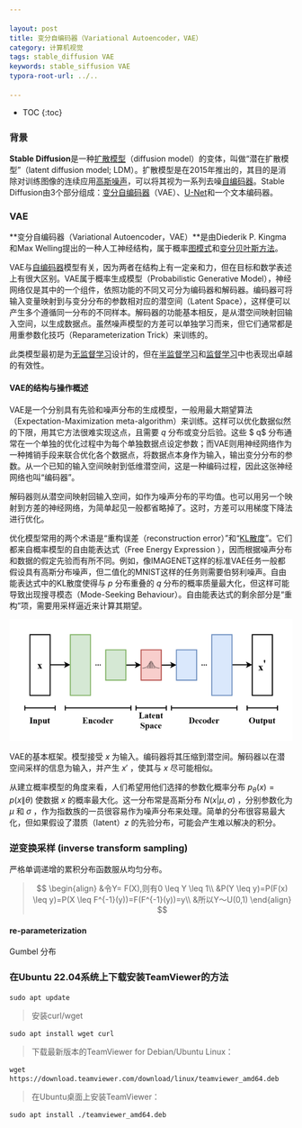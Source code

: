 ```yaml
---

layout: post
title: 变分自编码器（Variational Autoencoder，VAE）
category: 计算机视觉
tags: stable_diffusion VAE
keywords: stable_siffusion VAE
typora-root-url: ../..

---
```


* TOC
{:toc}
### 背景

**Stable Diffusion**是一种[扩散模型](https://zh.wikipedia.org/wiki/扩散模型)（diffusion model）的变体，叫做“潜在扩散模型”（latent diffusion model; LDM）。扩散模型是在2015年推出的，其目的是消除对训练图像的连续应用[高斯噪声](https://zh.wikipedia.org/wiki/高斯噪声)，可以将其视为一系列去噪[自编码器](https://zh.wikipedia.org/wiki/自编码器)。Stable Diffusion由3个部分组成：[变分自编码器](https://zh.wikipedia.org/wiki/变分自编码器)（VAE）、[U-Net](https://zh.wikipedia.org/wiki/U-Net)和一个文本编码器。



### VAE

**变分自编码器（Variational Autoencoder，VAE）**是由Diederik P. Kingma和Max Welling提出的一种人工神经结构，属于概率[图模式](https://zh.wikipedia.org/wiki/圖模式)和[变分贝叶斯方法](https://zh.wikipedia.org/w/index.php?title=变分贝叶斯方法&action=edit&redlink=1)。

VAE与[自编码器](https://zh.wikipedia.org/wiki/自编码器)模型有关，因为两者在结构上有一定亲和力，但在目标和数学表述上有很大区别。VAE属于概率生成模型（Probabilistic Generative Model），神经网络仅是其中的一个组件，依照功能的不同又可分为编码器和解码器。编码器可将输入变量映射到与变分分布的参数相对应的潜空间（Latent Space），这样便可以产生多个遵循同一分布的不同样本。解码器的功能基本相反，是从潜空间映射回输入空间，以生成数据点。虽然噪声模型的方差可以单独学习而来，但它们通常都是用重参数化技巧（Reparameterization Trick）来训练的。

此类模型最初是为[无监督学习](https://zh.wikipedia.org/wiki/無監督學習)设计的，但在[半监督学习](https://zh.wikipedia.org/wiki/半监督学习)和[监督学习](https://zh.wikipedia.org/wiki/监督学习)中也表现出卓越的有效性。

#### VAE的结构与操作概述

VAE是一个分别具有先验和噪声分布的生成模型，一般用最大期望算法（Expectation-Maximization meta-algorithm）来训练。这样可以优化数据似然的下限，用其它方法很难实现这点，且需要 $q$ 分布或变分后验。这些 $ q$ 分布通常在一个单独的优化过程中为每个单独数据点设定参数；而VAE则用神经网络作为一种摊销手段来联合优化各个数据点，将数据点本身作为输入，输出变分分布的参数。从一个已知的输入空间映射到低维潜空间，这是一种编码过程，因此这张神经网络也叫“编码器”。

解码器则从潜空间映射回输入空间，如作为噪声分布的平均值。也可以用另一个映射到方差的神经网络，为简单起见一般都省略掉了。这时，方差可以用梯度下降法进行优化。

优化模型常用的两个术语是“重构误差（reconstruction error）”和“[KL散度](https://zh.wikipedia.org/wiki/KL散度)”。它们都来自概率模型的自由能表达式（Free Energy Expression ），因而根据噪声分布和数据的假定先验而有所不同。例如，像IMAGENET这样的标准VAE任务一般都假设具有高斯分布噪声，但二值化的MNIST这样的任务则需要伯努利噪声。自由能表达式中的KL散度使得与 $p$ 分布重叠的 $q$ 分布的概率质量最大化，但这样可能导致出现搜寻模态（Mode-Seeking Behaviour）。自由能表达式的剩余部分是“重构”项，需要用采样逼近来计算其期望。

![](/public/upload/VAE/VAE_Basic.png)

VAE的基本框架。模型接受 $x$ 为输入。编码器将其压缩到潜空间。解码器以在潜空间采样的信息为输入，并产生 $x'$ ，使其与 $x$ 尽可能相似。

从建立概率模型的角度来看，人们希望用他们选择的参数化概率分布 $p_\theta(x) = p(x\|\theta)$ 使数据 $x$ 的概率最大化。这一分布常是高斯分布  $N(x|\mu, \sigma)$ ，分别参数化为 $\mu$ 和 $\sigma$ ，作为指数族的一员很容易作为噪声分布来处理。简单的分布很容易最大化，但如果假设了潜质（latent）$z$ 的先验分布，可能会产生难以解决的积分。

### 逆变换采样 (inverse transform sampling)

严格单调递增的累积分布函数服从均匀分布。

> $$
> \begin{align}
> &令Y= F(X),则有0 \leq Y \leq 1\\
> &P(Y \leq y)=P(F(x) \leq y)=P(X \leq F^{-1}(y))=F(F^{-1}(y))=y\\
> &所以Y～U(0,1)
> \end{align}
> $$
>
> 
>

#### re-parameterization

Gumbel 分布

### 在Ubuntu 22.04系统上下载安装TeamViewer的方法

```
sudo apt update
```

> 安装curl/wget

```
sudo apt install wget curl
```

> 下载最新版本的TeamViewer for Debian/Ubuntu Linux：

```
wget https://download.teamviewer.com/download/linux/teamviewer_amd64.deb
```

> 在Ubuntu桌面上安装TeamViewer：

```
sudo apt install ./teamviewer_amd64.deb
```

